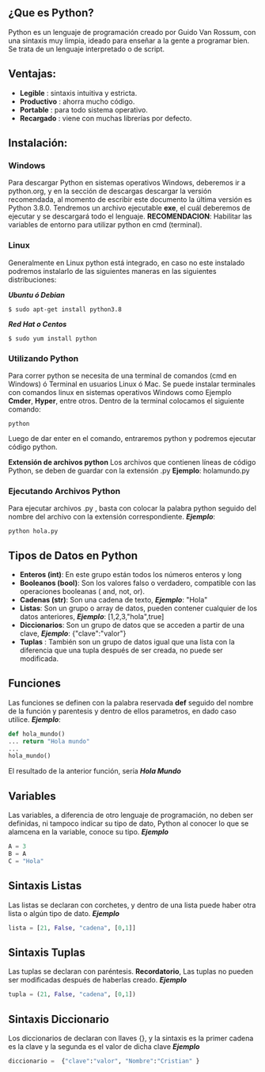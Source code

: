 ## ¿Que es Python?

Python es un lenguaje de programación creado por Guido Van Rossum, con una sintaxis muy limpia, ideado para enseñar a la gente a programar bien. Se trata de un lenguaje interpretado o de script.
## Ventajas:
- **Legible** : sintaxis intuitiva y estricta.
- **Productivo** : ahorra mucho código.
- **Portable** : para todo sistema operativo.
- **Recargado** : viene con muchas librerías por defecto.

## Instalación:

### Windows

Para descargar Python en sistemas operativos Windows, deberemos ir a python.org, y en la sección de descargas descargar la versión recomendada, al momento de escribir este documento la última versión es Python 3.8.0. Tendremos un archivo ejecutable **exe**, el cuál deberemos de ejecutar y se descargará todo el lenguaje. **RECOMENDACION**: Habilitar las variables de entorno para utilizar python en cmd (terminal).

### Linux
Generalmente en Linux python está integrado, en caso no este instalado podremos instalarlo de las siguientes maneras en las siguientes distribuciones:

***Ubuntu ó Debian***
``` 
$ sudo apt-get install python3.8
```
***Red Hat o Centos***
``` 
$ sudo yum install python
```

### Utilizando Python

Para correr python se necesita de una terminal de comandos (cmd en Windows) ó Terminal en usuarios Linux ó Mac. Se puede instalar terminales con comandos linux en sistemas operativos Windows como Ejemplo **Cmder**, **Hyper**, entre otros. Dentro de la terminal colocamos el siguiente comando:
``` 
python
```
Luego de dar enter en el comando, entraremos python y podremos ejecutar código python.

**Extensión de archivos python**
Los archivos que contienen líneas de código Python, se deben de guardar con la extensión .py **Ejemplo**: holamundo.py
### Ejecutando Archivos Python
Para ejecutar archivos .py , basta con colocar la palabra python seguido del nombre del archivo con la extensión correspondiente. ***Ejemplo***:
``` 
python hola.py
```

## Tipos de Datos en Python

- **Enteros (int)**: En este grupo están todos los números enteros y long
- **Booleanos (bool)**: Son los valores falso o verdadero, compatible con las operaciones booleanas ( and, not, or). 
- **Cadenas (str)**: Son una cadena de texto, ***Ejemplo***: "Hola"
- **Listas**: Son un grupo o array de datos, pueden contener cualquier de los datos anteriores, ***Ejemplo***: [1,2,3,"hola",true]
- **Diccionarios**: Son un grupo de datos que se acceden a partir de una clave, ***Ejemplo***: {"clave":"valor"}
- **Tuplas** : También son un grupo de datos igual que una lista con la diferencia que una tupla después de ser creada, no puede ser modificada.

## Funciones

Las funciones se definen con la palabra reservada **def** seguido del nombre de la función y parentesis y dentro de ellos parametros, en dado caso utilice.
***Ejemplo***:
``` python
def hola_mundo()
... return "Hola mundo"
...
hola_mundo()
```
El resultado de la anterior función, sería ***Hola Mundo***

## Variables
Las variables, a diferencia de otro lenguaje de programación, no deben ser definidas, ni tampoco indicar su tipo de dato, Python al conocer lo que se alamcena en la variable, conoce su tipo.
***Ejemplo***
``` python
A = 3
B = A
C = "Hola"
```

## Sintaxis Listas
Las listas se declaran con corchetes, y dentro de una lista puede haber otra lista o algún tipo de dato.
***Ejemplo***
``` python
lista = [21, False, "cadena", [0,1]]
```

## Sintaxis Tuplas
Las tuplas se declaran con paréntesis.
**Recordatorio**, Las tuplas no pueden ser modificadas después de haberlas creado.
***Ejemplo***
``` python
tupla = (21, False, "cadena", [0,1])
```

## Sintaxis Diccionario
Los diccionarios de declaran con llaves {}, y la sintaxis es la primer cadena es la clave y la segunda es el valor de dicha clave
***Ejemplo***
``` python
diccionario =  {"clave":"valor", "Nombre":"Cristian" }
```


